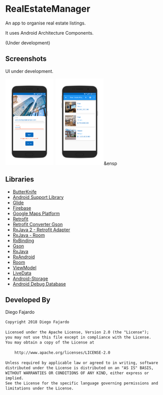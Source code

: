 # RealEstateManager
An app to organise real estate listings.

It uses Android Architecture Components.

(Under development)

## Screenshots

UI under development.

<img src="./screenshots/sign_in.png" width="30%" height="30%">&ensp;<img src="./screenshots/main.png" width="30%" height="30%">&ensp

## Libraries

* [ButterKnife](https://github.com/JakeWharton/butterknife/)
* [Android Support Library](https://developer.android.com/topic/libraries/support-library/)
* [Glide](https://github.com/bumptech/glide/)
* [Firebase](https://firebase.google.com/)
* [Google Maps Platform](https://cloud.google.com/maps-platform/) 
* [Retrofit](https://github.com/square/retrofit/)
* [Retrofit Converter Gson](https://github.com/google/gson)
* [RxJava 2 - Retrofit Adapter](https://github.com/square/retrofit/tree/master/retrofit-adapters/rxjava2)
* [RxJava - Room](https://medium.com/google-developers/room-rxjava-acb0cd4f3757)
* [RxBinding](https://github.com/JakeWharton/RxBinding)
* [Gson](https://github.com/google/gson/)
* [RxJava](https://github.com/ReactiveX/RxJava)
* [RxAndroid](https://github.com/ReactiveX/RxAndroid)
* [Room](https://developer.android.com/topic/libraries/architecture/room)
* [ViewModel](https://developer.android.com/topic/libraries/architecture/viewmodel)
* [LiveData](https://developer.android.com/topic/libraries/architecture/livedata)
* [Android-Storage](https://github.com/sromku/android-storage)
* [Android Debug Database](https://github.com/amitshekhariitbhu/Android-Debug-Database)

## Developed By

Diego Fajardo

    Copyright 2018 Diego Fajardo
    
    Licensed under the Apache License, Version 2.0 (the "License");
    you may not use this file except in compliance with the License.
    You may obtain a copy of the License at

        http://www.apache.org/licenses/LICENSE-2.0

    Unless required by applicable law or agreed to in writing, software
    distributed under the License is distributed on an "AS IS" BASIS,
    WITHOUT WARRANTIES OR CONDITIONS OF ANY KIND, either express or implied.
    See the License for the specific language governing permissions and
    limitations under the License.
